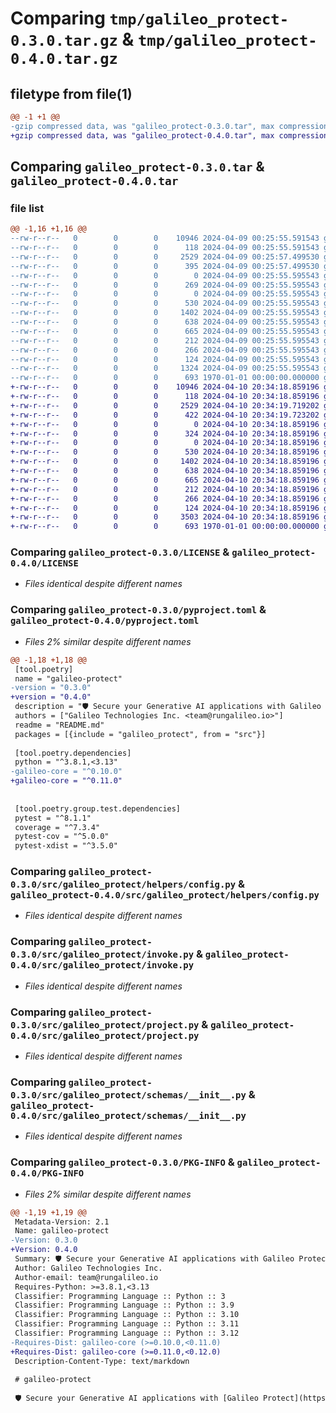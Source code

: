 # Comparing `tmp/galileo_protect-0.3.0.tar.gz` & `tmp/galileo_protect-0.4.0.tar.gz`

## filetype from file(1)

```diff
@@ -1 +1 @@
-gzip compressed data, was "galileo_protect-0.3.0.tar", max compression
+gzip compressed data, was "galileo_protect-0.4.0.tar", max compression
```

## Comparing `galileo_protect-0.3.0.tar` & `galileo_protect-0.4.0.tar`

### file list

```diff
@@ -1,16 +1,16 @@
--rw-r--r--   0        0        0    10946 2024-04-09 00:25:55.591543 galileo_protect-0.3.0/LICENSE
--rw-r--r--   0        0        0      118 2024-04-09 00:25:55.591543 galileo_protect-0.3.0/README.md
--rw-r--r--   0        0        0     2529 2024-04-09 00:25:57.499530 galileo_protect-0.3.0/pyproject.toml
--rw-r--r--   0        0        0      395 2024-04-09 00:25:57.499530 galileo_protect-0.3.0/src/galileo_protect/__init__.py
--rw-r--r--   0        0        0        0 2024-04-09 00:25:55.595543 galileo_protect-0.3.0/src/galileo_protect/constants/__init__.py
--rw-r--r--   0        0        0      269 2024-04-09 00:25:55.595543 galileo_protect-0.3.0/src/galileo_protect/constants/routes.py
--rw-r--r--   0        0        0        0 2024-04-09 00:25:55.595543 galileo_protect-0.3.0/src/galileo_protect/helpers/__init__.py
--rw-r--r--   0        0        0      530 2024-04-09 00:25:55.595543 galileo_protect-0.3.0/src/galileo_protect/helpers/config.py
--rw-r--r--   0        0        0     1402 2024-04-09 00:25:55.595543 galileo_protect-0.3.0/src/galileo_protect/invoke.py
--rw-r--r--   0        0        0      638 2024-04-09 00:25:55.595543 galileo_protect-0.3.0/src/galileo_protect/project.py
--rw-r--r--   0        0        0      665 2024-04-09 00:25:55.595543 galileo_protect-0.3.0/src/galileo_protect/schemas/__init__.py
--rw-r--r--   0        0        0      212 2024-04-09 00:25:55.595543 galileo_protect-0.3.0/src/galileo_protect/schemas/invoke.py
--rw-r--r--   0        0        0      266 2024-04-09 00:25:55.595543 galileo_protect-0.3.0/src/galileo_protect/schemas/rule.py
--rw-r--r--   0        0        0      124 2024-04-09 00:25:55.595543 galileo_protect-0.3.0/src/galileo_protect/schemas/stage.py
--rw-r--r--   0        0        0     1324 2024-04-09 00:25:55.595543 galileo_protect-0.3.0/src/galileo_protect/stage.py
--rw-r--r--   0        0        0      693 1970-01-01 00:00:00.000000 galileo_protect-0.3.0/PKG-INFO
+-rw-r--r--   0        0        0    10946 2024-04-10 20:34:18.859196 galileo_protect-0.4.0/LICENSE
+-rw-r--r--   0        0        0      118 2024-04-10 20:34:18.859196 galileo_protect-0.4.0/README.md
+-rw-r--r--   0        0        0     2529 2024-04-10 20:34:19.719202 galileo_protect-0.4.0/pyproject.toml
+-rw-r--r--   0        0        0      422 2024-04-10 20:34:19.723202 galileo_protect-0.4.0/src/galileo_protect/__init__.py
+-rw-r--r--   0        0        0        0 2024-04-10 20:34:18.859196 galileo_protect-0.4.0/src/galileo_protect/constants/__init__.py
+-rw-r--r--   0        0        0      324 2024-04-10 20:34:18.859196 galileo_protect-0.4.0/src/galileo_protect/constants/routes.py
+-rw-r--r--   0        0        0        0 2024-04-10 20:34:18.859196 galileo_protect-0.4.0/src/galileo_protect/helpers/__init__.py
+-rw-r--r--   0        0        0      530 2024-04-10 20:34:18.859196 galileo_protect-0.4.0/src/galileo_protect/helpers/config.py
+-rw-r--r--   0        0        0     1402 2024-04-10 20:34:18.859196 galileo_protect-0.4.0/src/galileo_protect/invoke.py
+-rw-r--r--   0        0        0      638 2024-04-10 20:34:18.859196 galileo_protect-0.4.0/src/galileo_protect/project.py
+-rw-r--r--   0        0        0      665 2024-04-10 20:34:18.859196 galileo_protect-0.4.0/src/galileo_protect/schemas/__init__.py
+-rw-r--r--   0        0        0      212 2024-04-10 20:34:18.859196 galileo_protect-0.4.0/src/galileo_protect/schemas/invoke.py
+-rw-r--r--   0        0        0      266 2024-04-10 20:34:18.859196 galileo_protect-0.4.0/src/galileo_protect/schemas/rule.py
+-rw-r--r--   0        0        0      124 2024-04-10 20:34:18.859196 galileo_protect-0.4.0/src/galileo_protect/schemas/stage.py
+-rw-r--r--   0        0        0     3503 2024-04-10 20:34:18.859196 galileo_protect-0.4.0/src/galileo_protect/stage.py
+-rw-r--r--   0        0        0      693 1970-01-01 00:00:00.000000 galileo_protect-0.4.0/PKG-INFO
```

### Comparing `galileo_protect-0.3.0/LICENSE` & `galileo_protect-0.4.0/LICENSE`

 * *Files identical despite different names*

### Comparing `galileo_protect-0.3.0/pyproject.toml` & `galileo_protect-0.4.0/pyproject.toml`

 * *Files 2% similar despite different names*

```diff
@@ -1,18 +1,18 @@
 [tool.poetry]
 name = "galileo-protect"
-version = "0.3.0"
+version = "0.4.0"
 description = "🛡️ Secure your Generative AI applications with Galileo Protect!"
 authors = ["Galileo Technologies Inc. <team@rungalileo.io>"]
 readme = "README.md"
 packages = [{include = "galileo_protect", from = "src"}]
 
 [tool.poetry.dependencies]
 python = "^3.8.1,<3.13"
-galileo-core = "^0.10.0"
+galileo-core = "^0.11.0"
 
 
 [tool.poetry.group.test.dependencies]
 pytest = "^8.1.1"
 coverage = "^7.3.4"
 pytest-cov = "^5.0.0"
 pytest-xdist = "^3.5.0"
```

### Comparing `galileo_protect-0.3.0/src/galileo_protect/helpers/config.py` & `galileo_protect-0.4.0/src/galileo_protect/helpers/config.py`

 * *Files identical despite different names*

### Comparing `galileo_protect-0.3.0/src/galileo_protect/invoke.py` & `galileo_protect-0.4.0/src/galileo_protect/invoke.py`

 * *Files identical despite different names*

### Comparing `galileo_protect-0.3.0/src/galileo_protect/project.py` & `galileo_protect-0.4.0/src/galileo_protect/project.py`

 * *Files identical despite different names*

### Comparing `galileo_protect-0.3.0/src/galileo_protect/schemas/__init__.py` & `galileo_protect-0.4.0/src/galileo_protect/schemas/__init__.py`

 * *Files identical despite different names*

### Comparing `galileo_protect-0.3.0/PKG-INFO` & `galileo_protect-0.4.0/PKG-INFO`

 * *Files 2% similar despite different names*

```diff
@@ -1,19 +1,19 @@
 Metadata-Version: 2.1
 Name: galileo-protect
-Version: 0.3.0
+Version: 0.4.0
 Summary: 🛡️ Secure your Generative AI applications with Galileo Protect!
 Author: Galileo Technologies Inc.
 Author-email: team@rungalileo.io
 Requires-Python: >=3.8.1,<3.13
 Classifier: Programming Language :: Python :: 3
 Classifier: Programming Language :: Python :: 3.9
 Classifier: Programming Language :: Python :: 3.10
 Classifier: Programming Language :: Python :: 3.11
 Classifier: Programming Language :: Python :: 3.12
-Requires-Dist: galileo-core (>=0.10.0,<0.11.0)
+Requires-Dist: galileo-core (>=0.11.0,<0.12.0)
 Description-Content-Type: text/markdown
 
 # galileo-protect
 
 🛡️ Secure your Generative AI applications with [Galileo Protect](https://www.rungalileo.io/).
```


